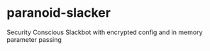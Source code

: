 # paranoid-slacker
Security Conscious Slackbot with encrypted config and in memory parameter passing
